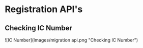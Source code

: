 # Registration API's

## Checking IC Number 

![IC Number](Images/migration api.png "Checking IC Number")
